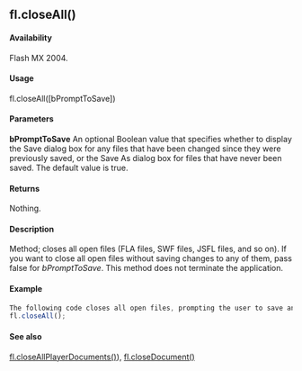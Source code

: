 ## fl.closeAll()

#### Availability

Flash MX 2004.

#### Usage

fl.closeAll(\[bPromptToSave\])

#### Parameters

**bPromptToSave** An optional Boolean value that specifies whether to display the Save dialog box for any files that have been changed since they were previously saved, or the Save As dialog box for files that have never been saved. The default value is true.

#### Returns

Nothing.

#### Description

Method; closes all open files (FLA files, SWF files, JSFL files, and so on). If you want to close all open files without saving changes to any of them, pass false for *bPromptToSave*. This method does not terminate the application.

#### Example

```javascript
The following code closes all open files, prompting the user to save any new or changed files.
fl.closeAll();

```
#### See also

[fl.closeAllPlayerDocuments()](#!wielmic/developers-animatesdk-docs/test/flash_object_(fl)/fl8.md)), [fl.closeDocument()](#!wielmic/developers-animatesdk-docs/test/flash_object_(fl)/fl9.md)

<span id="fl.closeAllPlayerDocuments()" class="anchor"></span>

